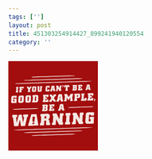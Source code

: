 ```yaml
---
tags: ['']
layout: post
title: 451303254914427_899241940120554
category: ''
---
```

![451303254914427_899241940120554](/uploads/2015-1-30-451303254914427_899241940120554.jpg)
